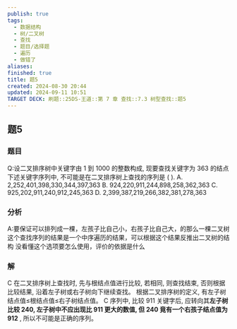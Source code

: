 ```yaml
---
publish: true
tags:
  - 数据结构
  - 树/二叉树
  - 查找
  - 题目/选择题
  - 遍历
  - 做错了
aliases: 
finished: true
title: 题5
created: 2024-08-30 20:44
updated: 2024-09-11 10:51
TARGET DECK: 刷题::25DS-王道::第 7 章 查找::7.3 树型查找::题5
---
```

## 题5
### 题目
Q:设二叉排序树中关键字由 1 到 1000 的整数构成, 现要查找关键字为 363 的结点下述关键字序列中, 不可能是在二叉排序树上查找的序列是 ( ).
A. 2,252,401,398,330,344,397,363
B. 924,220,911,244,898,258,362,363
C. 925,202,911,240,912,245,363
D. 2,399,387,219,266,382,381,278,363
### 分析
A:要保证可以排列成一棵，左孩子比自己小，右孩子比自己大，的那么一棵二叉树
这个查找序列的结果是一个中序遍历的结果，可以根据这个结果反推出二叉树的结构
没看懂这个选项要怎么使用，评价的依据是什么
### 解
C
在二叉排序树上查找时, 先与根结点值进行比较, 若相同, 则查找结束, 否则根据比较结果, 沿着左子树或右子树向下继续查找。
根据二叉排序树的定义, 有左子树结点值≤根结点值≤右子树结点值。
C 序列中, 比较 911 关键字后, 应转向其**左子树比较 240, 左子树中不应出现比 911 更大的数值, 但 240 竟有一个右孩子结点值为 912** , 所以不可能是正确的序列。


 